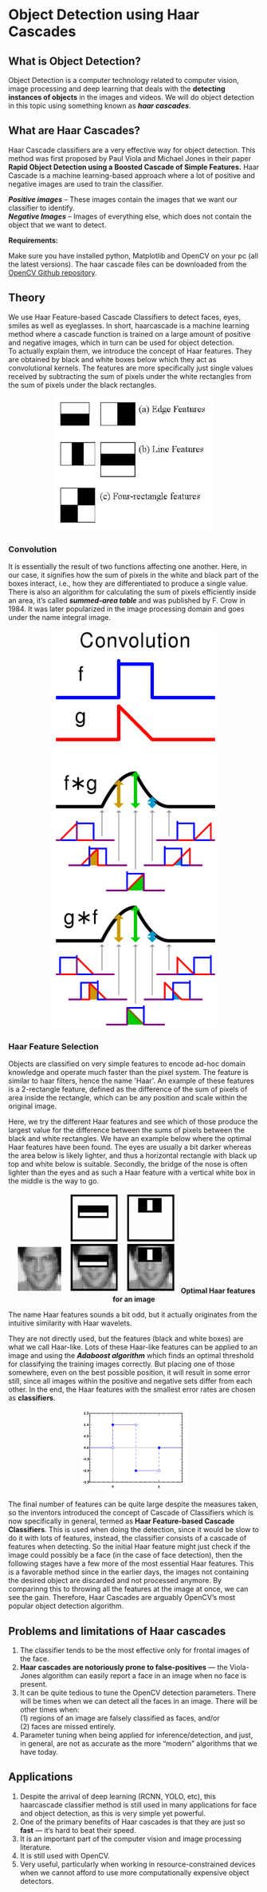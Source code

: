 # **Object Detection using Haar Cascades**

## **What is Object Detection?**

Object Detection is a computer technology related to computer vision, image processing and deep learning that deals with the **detecting instances of objects** in the images and videos. We will do object detection in this topic using something known as _**haar cascades**_.

## **What are Haar Cascades?**

Haar Cascade classifiers are a very effective way for object detection. This method was first proposed by Paul Viola and Michael Jones in their paper **Rapid Object Detection using a Boosted Cascade of Simple Features.** Haar Cascade is a machine learning-based approach where a lot of positive and negative images are used to train the classifier. 

_**Positive images**_ – These images contain the images that we want our classifier to identify.  
_**Negative Images**_ – Images of everything else, which does not contain the object that we want to detect.

**Requirements:**

Make sure you have installed python, Matplotlib and OpenCV on your pc (all the latest versions).
The haar cascade files can be downloaded from the [OpenCV Github repository](https://github.com/opencv/opencv/tree/master/data/haarcascades).

## **Theory**

We use Haar Feature-based Cascade Classifiers to detect faces, eyes, smiles as well as eyeglasses. In short, haarcascade is a machine learning method where a cascade function is trained on a large amount of positive and negative images, which in turn can be used for object detection.  
To actually explain them, we introduce the concept of Haar features. They are obtained by black and white boxes below which they act as convolutional kernels. The features are more specifically just single values received by subtracting the sum of pixels under the white rectangles from the sum of pixels under the black rectangles.

<p align="center">
   <img src="https://github.com/SamarthMR/Intern-Work/blob/main/int-cv-1/images/Object%20detection%20Images/1_hbFPsfsCqV8rf1MV8b8p5w.jpeg"
</p>

### **Convolution**

It is essentially the result of two functions affecting one another. Here, in our case, it signifies how the sum of pixels in the white and black part of the boxes interact, i.e., how they are differentiated to produce a single value.  There is also an algorithm for calculating the sum of pixels efficiently inside an area, it’s called _**summed-area table**_ and was published by F. Crow in 1984. It was later popularized in the image processing domain and goes under the name integral image.

<p align="center">
   <img src="https://github.com/SamarthMR/Intern-Work/blob/main/int-cv-1/images/Object%20detection%20Images/1_CbOUB2WgVOzVRx8iDv5APQ.png"
</p>

### **Haar Feature Selection**

Objects are classified on very simple features to encode ad-hoc domain knowledge and operate much faster than the pixel system. The feature is similar to haar filters, hence the name 'Haar'. An example of these features is a 2-rectangle feature, defined as the difference of the sum of pixels of area inside the rectangle, which can be any position and scale within the original image. 

Here, we try the different Haar features and see which of those produce the largest value for the difference between the sums of pixels between the black and white rectangles. We have an example below where the optimal Haar features have been found. The eyes are usually a bit darker whereas the area below is likely lighter, and thus a horizontal rectangle with black up top and white below is suitable. Secondly, the bridge of the nose is often lighter than the eyes and as such a Haar feature with a vertical white box in the middle is the way to go.

<p align="center">
   <img src="https://github.com/SamarthMR/Intern-Work/blob/main/int-cv-1/images/Object%20detection%20Images/1_64MTUF8nuEvSgBvYmOfhKA.png"
   <br />
   <b>Optimal Haar features for an image</b>
   <br />
</p>

The name Haar features sounds a bit odd, but it actually originates from the intuitive similarity with Haar wavelets.

They are not directly used, but the features (black and white boxes) are what we call Haar-like. Lots of these Haar-like features can be applied to an image and using the _**Adaboost algorithm**_ which finds an optimal threshold for classifying the training images correctly. But placing one of those somewhere, even on the best possible position, it will result in some error still, since all images within the positive and negative sets differ from each other. In the end, the Haar features with the smallest error rates are chosen as **classifiers**.

<p align="center">
   <img src="https://github.com/SamarthMR/Intern-Work/blob/main/int-cv-1/images/Object%20detection%20Images/1_MUeF9CIalU87NC-6T7mNWw.png"
</p>

The final number of features can be quite large despite the measures taken, so the inventors introduced the concept of Cascade of Classifiers which is now specifically in general, termed as **Haar Feature-based Cascade Classifiers**. This is used when doing the detection, since it would be slow to do it with lots of features, instead, the classifier consists of a cascade of features when detecting. So the initial Haar feature might just check if the image could possibly be a face (in the case of face detection), then the following stages have a few more of the most essential Haar features. This is a favorable method since in the earlier days, the images not containing the desired object are discarded and not processed anymore. By comparinng this to throwing all the features at the image at once, we can see the gain. Therefore, Haar Cascades are arguably OpenCV’s most popular object detection algorithm.

## **Problems and limitations of Haar cascades**

1. The classifier tends to be the most effective only for frontal images of the face.  
2. **Haar cascades are notoriously prone to false-positives** — the Viola-Jones algorithm can easily report a face in an image when no face is present.  
3. It can be quite tedious to tune the OpenCV detection parameters. There will be times when we can detect all the faces in an image. There will be other times when:  
    (1) regions of an image are falsely classified as faces, and/or  
    (2) faces are missed entirely.
4. Parameter tuning when being applied for inference/detection, and just, in general, are not as accurate as the more “modern” algorithms that we have today.

## **Applications**

1. Despite the arrival of deep learning (RCNN, YOLO, etc), this haarcascade classifier method is still used in many applications for face and object detection, as this is very simple yet powerful.
2. One of the primary benefits of Haar cascades is that they are just so **fast** — it’s hard to beat their speed.
3. It is an important part of the computer vision and image processing literature.
4. It is still used with OpenCV.
5. Very useful, particularly when working in resource-constrained devices when we cannot afford to use more computationally expensive object detectors.